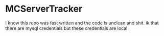 # MCServerTracker
I know this repo was fast written and the code is unclean and shit. ik that there are mysql credentials but these credentials are local
